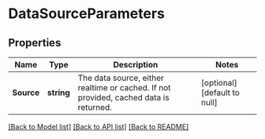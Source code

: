 # DataSourceParameters

## Properties
Name | Type | Description | Notes
------------ | ------------- | ------------- | -------------
**Source** | **string** | The data source, either realtime or cached. If not provided, cached data is returned. | [optional] [default to null]

[[Back to Model list]](../README.md#documentation-for-models) [[Back to API list]](../README.md#documentation-for-api-endpoints) [[Back to README]](../README.md)


